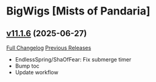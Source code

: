 # BigWigs [Mists of Pandaria]

## [v11.1.6](https://github.com/BigWigsMods/BigWigs_MistsOfPandaria/tree/v11.1.6) (2025-06-27)
[Full Changelog](https://github.com/BigWigsMods/BigWigs_MistsOfPandaria/compare/v11.1.5...v11.1.6) [Previous Releases](https://github.com/BigWigsMods/BigWigs_MistsOfPandaria/releases)

- EndlessSpring/ShaOfFear: Fix submerge timer  
- Bump toc  
- Update workflow  
